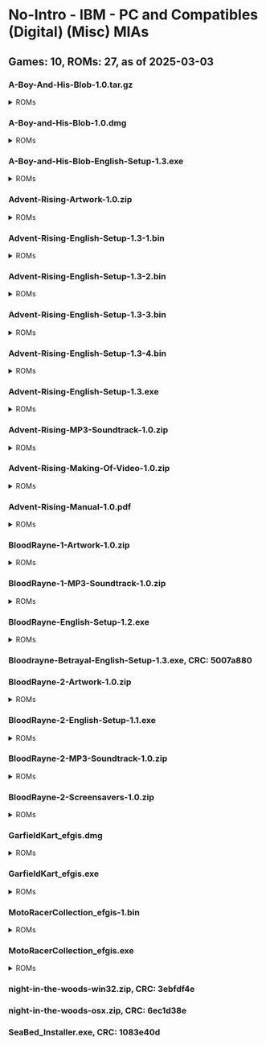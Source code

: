 # No-Intro - IBM - PC and Compatibles (Digital) (Misc) MIAs
## Games: 10, ROMs: 27, as of 2025-03-03

### A-Boy-And-His-Blob-1.0.tar.gz
<details>
<summary>ROMs</summary>

- A-Boy-And-His-Blob-1.0.tar.gz, CRC: deb7f09a
</details>

### A-Boy-and-His-Blob-1.0.dmg
<details>
<summary>ROMs</summary>

- A-Boy-and-His-Blob-1.0.dmg, CRC: 0f2428cb
</details>

### A-Boy-and-His-Blob-English-Setup-1.3.exe
<details>
<summary>ROMs</summary>

- A-Boy-and-His-Blob-English-Setup-1.3.exe, CRC: 464ce62f
</details>

### Advent-Rising-Artwork-1.0.zip
<details>
<summary>ROMs</summary>

- Advent-Rising-Artwork-1.0.zip, CRC: 18431946
</details>

### Advent-Rising-English-Setup-1.3-1.bin
<details>
<summary>ROMs</summary>

- Advent-Rising-English-Setup-1.3-1.bin, CRC: c603e987
</details>

### Advent-Rising-English-Setup-1.3-2.bin
<details>
<summary>ROMs</summary>

- Advent-Rising-English-Setup-1.3-2.bin, CRC: 339044e2
</details>

### Advent-Rising-English-Setup-1.3-3.bin
<details>
<summary>ROMs</summary>

- Advent-Rising-English-Setup-1.3-3.bin, CRC: a9d90c21
</details>

### Advent-Rising-English-Setup-1.3-4.bin
<details>
<summary>ROMs</summary>

- Advent-Rising-English-Setup-1.3-4.bin, CRC: c6a7d224
</details>

### Advent-Rising-English-Setup-1.3.exe
<details>
<summary>ROMs</summary>

- Advent-Rising-English-Setup-1.3.exe, CRC: 3363d81d
</details>

### Advent-Rising-MP3-Soundtrack-1.0.zip
<details>
<summary>ROMs</summary>

- Advent-Rising-MP3-Soundtrack-1.0.zip, CRC: d74726d4
</details>

### Advent-Rising-Making-Of-Video-1.0.zip
<details>
<summary>ROMs</summary>

- Advent-Rising-Making-Of-Video-1.0.zip, CRC: 9a4bb801
</details>

### Advent-Rising-Manual-1.0.pdf
<details>
<summary>ROMs</summary>

- Advent-Rising-Manual-1.0.pdf, CRC: 83a0b6f0
</details>

### BloodRayne-1-Artwork-1.0.zip
<details>
<summary>ROMs</summary>

- BloodRayne-1-Artwork-1.0.zip, CRC: 20dd787d
</details>

### BloodRayne-1-MP3-Soundtrack-1.0.zip
<details>
<summary>ROMs</summary>

- BloodRayne-1-MP3-Soundtrack-1.0.zip, CRC: 60f6dbbe
</details>

### BloodRayne-English-Setup-1.2.exe
<details>
<summary>ROMs</summary>

- BloodRayne-English-Setup-1.2.exe, CRC: dbf09c31
</details>

### Bloodrayne-Betrayal-English-Setup-1.3.exe, CRC: 5007a880
### BloodRayne-2-Artwork-1.0.zip
<details>
<summary>ROMs</summary>

- BloodRayne-2-Artwork-1.0.zip, CRC: b110fcda
</details>

### BloodRayne-2-English-Setup-1.1.exe
<details>
<summary>ROMs</summary>

- BloodRayne-2-English-Setup-1.1.exe, CRC: 75c244e8
</details>

### BloodRayne-2-MP3-Soundtrack-1.0.zip
<details>
<summary>ROMs</summary>

- BloodRayne-2-MP3-Soundtrack-1.0.zip, CRC: 68be7972
</details>

### BloodRayne-2-Screensavers-1.0.zip
<details>
<summary>ROMs</summary>

- BloodRayne-2-Screensavers-1.0.zip, CRC: 8971021c
</details>

### GarfieldKart_efgis.dmg
<details>
<summary>ROMs</summary>

- GarfieldKart_efgis.dmg, CRC: 613b5445
</details>

### GarfieldKart_efgis.exe
<details>
<summary>ROMs</summary>

- GarfieldKart_efgis.exe, CRC: 0d40f370
</details>

### MotoRacerCollection_efgis-1.bin
<details>
<summary>ROMs</summary>

- MotoRacerCollection_efgis-1.bin, CRC: 71dda594
</details>

### MotoRacerCollection_efgis.exe
<details>
<summary>ROMs</summary>

- MotoRacerCollection_efgis.exe, CRC: 8870e84c
</details>

### night-in-the-woods-win32.zip, CRC: 3ebfdf4e
### night-in-the-woods-osx.zip, CRC: 6ec1d38e
### SeaBed_Installer.exe, CRC: 1083e40d
